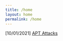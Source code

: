 ```yaml
---
title: /home
layout: home
permalink: /home
---
```


[10/01/2021] [APT Attacks](https://sekret-sys.github.io/posts/apt-attacks.html)
